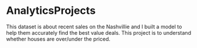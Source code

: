# AnalyticsProjects

This dataset is about recent sales on the Nashvillie and I built a model to help them accurately find the best value deals. 
This project is to understand whether houses are over/under the priced.
